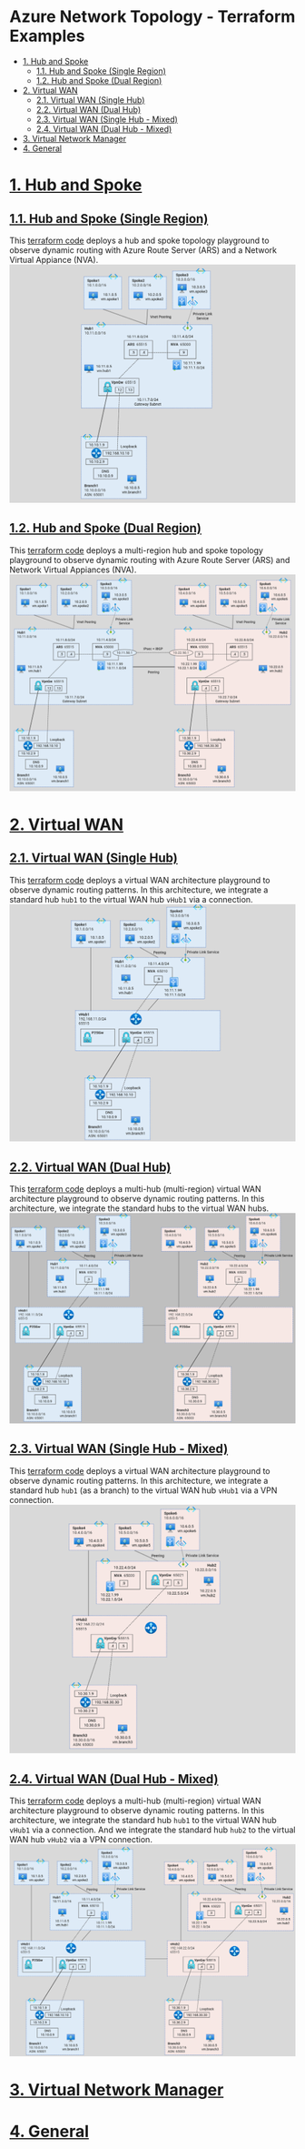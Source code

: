 
# Azure Network Topology - Terraform Examples

<!-- TOC -->
- [1. Hub and Spoke](#1-hub-and-spoke)
    - [1.1. Hub and Spoke (Single Region)](#1-1-hub-spoke-single-region)
    - [1.2. Hub and Spoke (Dual Region)](#1-2-hub-spoke-dual-region)
- [2. Virtual WAN](#2-virtual-wan)
    - [2.1. Virtual WAN (Single Hub)](#2-1-virtual-wan-single-hub)
    - [2.2. Virtual WAN (Dual Hub)](#2-2-Virtual-wan-dual-hub)
    - [2.3. Virtual WAN (Single Hub - Mixed)](#2-3-virtual-wan-single-hub-mixed)
    - [2.4. Virtual WAN (Dual Hub - Mixed)](#2-4-virtual-wan-dual-hub-mixed)
- [3. Virtual Network Manager](#3-virtual-network-manager)
- [4. General](#4-general)
<!-- /TOC -->

# [1. Hub and Spoke](./1-hub-and-spoke/)

## [1.1. Hub and Spoke (Single Region)](./1-hub-and-spoke/1-hub-spoke-single-region/)
This [terraform code](./1-hub-and-spoke/1-hub-spoke-single-region/) deploys a hub and spoke topology playground to observe dynamic routing with Azure Route Server (ARS) and a Network Virtual Appiance (NVA).
![Hub and Spoke (Single Region)](./images/hub-spoke-single-region.png)

## [1.2. Hub and Spoke (Dual Region)](./1-hub-and-spoke/2-hub-spoke-dual-region/)
This [terraform code](./1-hub-and-spoke/2-hub-spoke-dual-region/) deploys a multi-region hub and spoke topology playground to observe dynamic routing with Azure Route Server (ARS) and Network Virtual Appiances (NVA).
![Hub and Spoke (Dual Region)](./images/hub-spoke-dual-region.png)

# [2. Virtual WAN](./2-virtual-wan/)

## [2.1. Virtual WAN (Single Hub)](./2-virtual-wan/1-virtual-wan-single-hub/)
This [terraform code](./2-virtual-wan/1-virtual-wan-single-hub/) deploys a virtual WAN architecture playground to observe dynamic routing patterns. In this architecture, we integrate a standard hub `hub1` to the virtual WAN hub `vHub1` via a connection.
![Virtual WAN (Single Hub)](./images/vwan-single-hub.png)

## [2.2. Virtual WAN (Dual Hub)](./2-virtual-wan/2-virtual-wan-dual-hub/)
This [terraform code](./2-virtual-wan/2-virtual-wan-dual-hub/) deploys a multi-hub (multi-region) virtual WAN architecture playground to observe dynamic routing patterns. In this architecture, we integrate the standard hubs to the virtual WAN hubs.
![Virtual WAN (Dual Hub)](./images/vwan-dual-hub.png)

## [2.3. Virtual WAN (Single Hub - Mixed)](./2-virtual-wan/3-virtual-wan-single-hub-mixed/)
This [terraform code](./2-virtual-wan/3-virtual-wan-single-hub-mixed/) deploys a virtual WAN architecture playground to observe dynamic routing patterns. In this architecture, we integrate a standard hub `hub1` (as a branch) to the virtual WAN hub `vHub1` via a VPN connection.
![Virtual WAN (Dual Hub)](./images/vwan-single-hub-mixed.png)

## [2.4. Virtual WAN (Dual Hub - Mixed)](./2-virtual-wan/4-virtual-wan-dual-hub-mixed/)
This [terraform code](./2-virtual-wan/4-virtual-wan-dual-hub-mixed/) deploys a multi-hub (multi-region) virtual WAN architecture playground to observe dynamic routing patterns. In this architecture, we integrate the standard hub `hub1` to the virtual WAN hub `vHub1` via a connection. And we integrate the standard hub `hub2` to the virtual WAN hub `vHub2` via a VPN connection.
![Virtual WAN (Dual Hub)](./images/vwan-dual-hub-mixed.png)
# [3. Virtual Network Manager](./3-virtual-network-manager/)

# [4. General](./4-general/)
